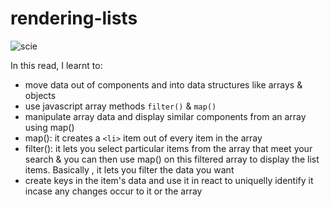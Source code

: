 # rendering-lists

![scie](https://user-images.githubusercontent.com/85868026/198897450-34876fe5-0b2a-4a3a-9b61-6b0c7c2d02b7.png)

In this read, I learnt to:
- move data out of components and into data structures like arrays & objects
- use javascript array methods `filter()` & `map()` 
- manipulate array data and display similar components from an array using map()
- map(): it creates a `<li>` item out of every item in the array
- filter(): it lets you select particular items from the array that meet your search & you can then use map() on this filtered array to display the list items. Basically , it lets you filter the data you want
- create keys in the item's data and use it in react to uniquelly identify it incase any changes occur to it or the array
